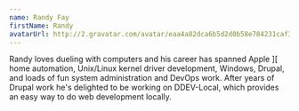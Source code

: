 ```yaml
---
name: Randy Fay
firstName: Randy
avatarUrl: http://2.gravatar.com/avatar/eaa4a82dca6b5d2d0b58e784231caf3a?s=96&d=mm&r=g
---
```


Randy loves dueling with computers and his career has spanned Apple ][ home automation, Unix/Linux kernel driver development, Windows, Drupal, and loads of fun system administration and DevOps work. After years of Drupal work he's delighted to be working on DDEV-Local, which provides an easy way to do web development locally.
